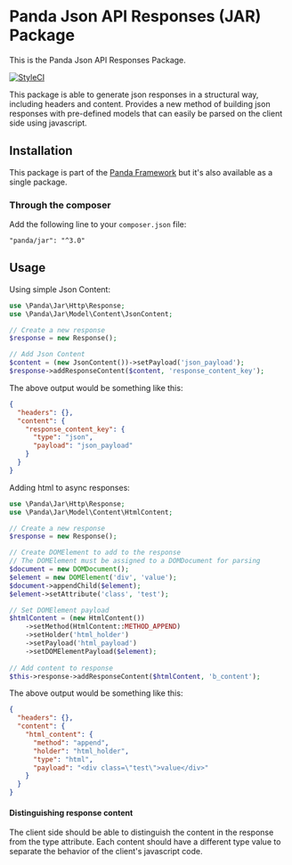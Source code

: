 # Panda Json API Responses (JAR) Package

This is the Panda Json API Responses Package.

[![StyleCI](https://styleci.io/repos/61446268/shield)](https://styleci.io/repos/61446268)

This package is able to generate json responses in a structural way, including headers and content. 
Provides a new method of building json responses with pre-defined models that can easily be parsed on the client side using javascript.

## Installation

This package is part of the [Panda Framework](https://github.com/PandaPlatform/framework) but it's also available as a single package.

### Through the composer

Add the following line to your `composer.json` file:

```
"panda/jar": "^3.0"
```

## Usage

Using simple Json Content:
```php
use \Panda\Jar\Http\Response;
use \Panda\Jar\Model\Content\JsonContent;

// Create a new response
$response = new Response();

// Add Json Content
$content = (new JsonContent())->setPayload('json_payload');
$response->addResponseContent($content, 'response_content_key');
```

The above output would be something like this:
```json
{
  "headers": {},
  "content": {
    "response_content_key": {
      "type": "json",
      "payload": "json_payload"
    }
  }
}
```

Adding html to async responses:
```php
use \Panda\Jar\Http\Response;
use \Panda\Jar\Model\Content\HtmlContent;

// Create a new response
$response = new Response();

// Create DOMElement to add to the response
// The DOMElement must be assigned to a DOMDocument for parsing
$document = new DOMDocument();
$element = new DOMElement('div', 'value');
$document->appendChild($element);
$element->setAttribute('class', 'test');

// Set DOMElement payload
$htmlContent = (new HtmlContent())
    ->setMethod(HtmlContent::METHOD_APPEND)
    ->setHolder('html_holder')
    ->setPayload('html_payload')
    ->setDOMElementPayload($element);
    
// Add content to response
$this->response->addResponseContent($htmlContent, 'b_content');
```

The above output would be something like this:
```json
{
  "headers": {},
  "content": {
    "html_content": {
      "method": "append",
      "holder": "html_holder",
      "type": "html",
      "payload": "<div class=\"test\">value</div>"
    }
  }
}
```

#### Distinguishing response content

The client side should be able to distinguish the content in the response from the type attribute. Each content should
have a different type value to separate the behavior of the client's javascript code.
